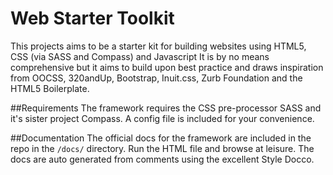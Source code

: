# Web Starter Toolkit

This projects aims to be a starter kit for building websites using HTML5, CSS (via SASS and Compass) and Javascript It is by no means comprehensive but it aims to build upon best practice and draws inspiration from OOCSS, 320andUp, Bootstrap, Inuit.css, Zurb Foundation and the HTML5 Boilerplate.

##Requirements
The framework requires the CSS pre-processor SASS and it's sister project Compass. A config file is included for your convenience.

##Documentation
The official docs for the framework are included in the repo in the `/docs/` directory. Run the HTML file and browse at leisure. The docs are auto generated from comments using the excellent Style Docco.

